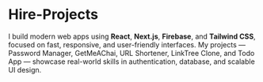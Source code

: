# Hire-Projects
I build modern web apps using **React**, **Next.js**, **Firebase**, and **Tailwind CSS**, focused on fast, responsive, and user-friendly interfaces. My projects — Password Manager, GetMeAChai, URL Shortener, LinkTree Clone, and Todo App — showcase real-world skills in authentication, database, and scalable UI design.
